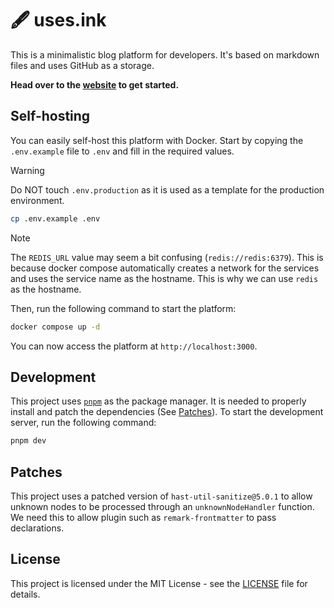 # 🖋️ uses.ink 

This is a minimalistic blog platform for developers. It's based on markdown files and uses GitHub as a storage.

**Head over to the [website](https://uses.ink) to get started.**

## Self-hosting

You can easily self-host this platform with Docker. Start by copying the `.env.example` file to `.env` and fill in the required values.

> [!WARNING]
> Do NOT touch `.env.production` as it is used as a template for the production environment.

```bash
cp .env.example .env
```

> [!NOTE]
> The `REDIS_URL` value may seem a bit confusing (`redis://redis:6379`). This is because docker compose automatically creates a network for the services and uses the service name as the hostname. This is why we can use `redis` as the hostname.

Then, run the following command to start the platform:

```bash
docker compose up -d
```

You can now access the platform at `http://localhost:3000`.

## Development

This project uses [`pnpm`](https://pnpm.io) as the package manager. It is needed to properly install and patch the dependencies (See [Patches](#patches)).
To start the development server, run the following command:

```bash
pnpm dev
```

## Patches

This project uses a patched version of `hast-util-sanitize@5.0.1` to allow unknown nodes to be processed through an `unknownNodeHandler` function. We need this to allow plugin such as `remark-frontmatter` to pass declarations.

## License

This project is licensed under the MIT License - see the [LICENSE](LICENSE) file for details.


